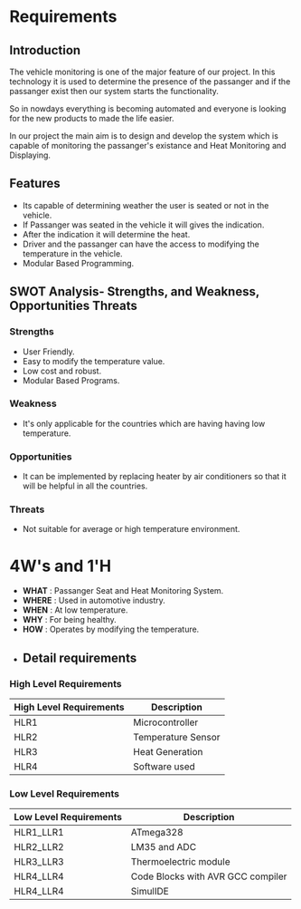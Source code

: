 # Requirements
## Introduction
The vehicle monitoring is one of the major feature of our project.
In this technology it is used to determine the presence of the passanger
and if the passanger exist then our system starts the functionality.

So in nowdays everything is becoming automated and everyone is looking for the new 
products to made the life easier.

In our project the main aim is to design and develop the system which is capable of 
monitoring the passanger's existance and Heat Monitoring and Displaying.

## Features
- Its capable of determining weather the user is seated or not in the vehicle.
- If Passanger was seated in the vehicle it will gives the indication.
- After the indication it will determine the heat.
- Driver and the passanger can have the access to modifying the temperature in the vehicle.
- Modular Based Programming.

## SWOT Analysis- Strengths, and Weakness, Opportunities Threats
### Strengths
- User Friendly.
- Easy to modify the temperature value.
- Low cost and robust.
- Modular Based Programs.

### Weakness
- It's only applicable for the countries which are having having low temperature.

### Opportunities
- It can be implemented by replacing heater by air conditioners so that it will be helpful in all the countries.

### Threats
- Not suitable for average or high temperature environment.
 

# 4W's and 1'H
- **WHAT** : Passanger Seat and Heat Monitoring System.
- **WHERE** : Used in automotive industry.
- **WHEN** : At low temperature.
- **WHY** : For being healthy.
- **HOW** : Operates by modifying the temperature.
- ## Detail requirements
### High Level Requirements
| High Level Requirements      | Description |
| ----------- | ----------- |
| HLR1      | Microcontroller   |
| HLR2   | Temperature Sensor|
| HLR3   | Heat Generation|
 | HLR4    | Software used|
### Low Level Requirements
| Low Level Requirements      | Description |
| ----------- | ----------- |
| HLR1_LLR1      | ATmega328     |
| HLR2_LLR2   | LM35 and ADC|
| HLR3_LLR3   | Thermoelectric module|
| HLR4_LLR4   | Code Blocks with AVR GCC compiler |
| HLR4_LLR4   | SimulIDE |

